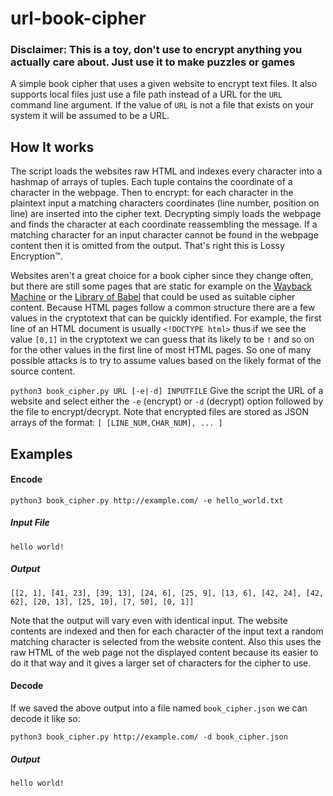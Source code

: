 # url-book-cipher
### Disclaimer: This is a toy, don't use to encrypt anything you actually care about. Just use it to make puzzles or games 
A simple book cipher that uses a given website to encrypt text files. It also supports local files just use a file path instead of a URL for the `URL` command line argument. If the value of `URL` is not a file that exists on your system it will be assumed to be a URL.

## How It works

The script loads the websites raw HTML and indexes every character into a hashmap of arrays of tuples. Each tuple contains the coordinate of a character in the webpage. Then to encrypt: for each character in the plaintext input a matching characters coordinates (line number, position on line) are inserted into the cipher text. Decrypting simply loads the webpage and finds the character at each coordinate reassembling the message. If a matching character for an input character cannot be found in the webpage content then it is omitted from the output. That's right this is Lossy Encryption™.

Websites aren't a great choice for a book cipher since they change often, but there are still some pages that are static for example on the [Wayback Machine](https://web.archive.org/) or the [Library of Babel](https://libraryofbabel.info/) that could be used as suitable cipher content. Because HTML pages follow a common structure there are a few values in the cryptotext that can be quickly identified. For example, the first line of an HTML document is usually `<!DOCTYPE html>` thus if we see the value `[0,1]` in the cryptotext we can guess that its likely to be `!` and so on for the other values in the first line of most HTML pages. So one of many possible attacks is to try to assume values based on the likely format of the source content. 

`python3 book_cipher.py URL [-e|-d] INPUTFILE`
Give the script the URL of a website and select either the `-e` (encrypt) or `-d` (decrypt) option followed by the file to encrypt/decrypt. Note that encrypted files are stored as JSON arrays of the format: `[ [LINE_NUM,CHAR_NUM], ... ]` 

## Examples
#### Encode
`python3 book_cipher.py http://example.com/ -e hello_world.txt`
##### Input File
`hello world!`
##### Output
`[[2, 1], [41, 23], [39, 13], [24, 6], [25, 9], [13, 6], [42, 24], [42, 62], [20, 13], [25, 10], [7, 50], [0, 1]]`

Note that the output will vary even with identical input. The website contents are indexed and then for each character of the input text a random matching character is selected from the website content. Also this uses the raw HTML of the web page not the displayed content because its easier to do it that way and it gives a larger set of characters for the cipher to use.

#### Decode
If we saved the above output into a file named `book_cipher.json` we can decode it like so:

`python3 book_cipher.py http://example.com/ -d book_cipher.json`
##### Output
`hello world!`
